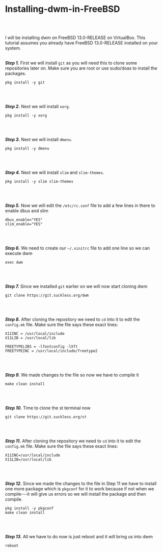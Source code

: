 # Installing-dwm-in-FreeBSD

<br><br>

I will be installing dwm on FreeBSD 13.0-RELEASE on VirtualBox. This tutorial assumes you already have FreeBSD 13.0-RELEASE installed on your system.
<br><br>

***Step 1.*** First we will install ```git``` as you will need this to clone some repositories later on. Make sure you are root or use sudo/doas to install the packages.

```
pkg install -y git
```

<br><br>

***Step 2.*** Next we will install ```xorg```.

```
pkg install -y xorg
```

<br><br>

***Step 3.*** Next we will install ```dmenu```.

```
pkg install -y dmenu
```

<br><br>

***Step 4.*** Next we will install ```slim``` and ```slim-themes```.

```
pkg install -y slim slim-themes
```

<br><br>

***Step 5.*** Now we will edit the ```/etc/rc.conf``` file to add a few lines in there to enable dbus and slim

```
dbus_enable="YES"
slim_enable="YES"
```

<br><br>

***Step 6.*** We need to create our ```~/.xinitrc``` file to add one line so we can execute dwm

```
exec dwm
```

<br><br>

***Step 7.*** Since we installed ```git``` earlier on we will now start cloning dwm

```
git clone https://git.suckless.org/dwm
```

<br><br>

***Step 8.*** After cloning the repository we need to ```cd``` into it to edit the ```config.mk``` file. Make sure the file says these exact lines:

```
X11INC = /usr/local/include
X11LIB = /usr/local/lib

FREETYPELIBS = -lfontconfig -lXft
FREETYPEINC = /usr/local/include/freetype2

```

<br><br>

***Step 9.*** We made changes to the file so now we have to compile it

```
make clean install
```

<br><br>

***Step 10.*** Time to clone the st terminal now

```
git clone https://git.suckless.org/st
```

<br><br>

***Step 11.*** After cloning the repository we need to ```cd``` into it to edit the ```config.mk``` file. Make sure the file says these exact lines:

```
X11INC=/usr/local/include
X11LIB=/usr/local/lib

```

<br><br>

***Step 12.*** Since we made the changes to the file in Step 11 we have to install one more package which is ```pkgconf``` for it to work because if not when we compile---it will give us errors so we will install the package and then compile.

```
pkg install -y pkgconf
make clean install
```

<br><br>

***Step 13.*** All we have to do now is just reboot and it will bring us into dwm

```
reboot
```

<br><br>







